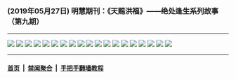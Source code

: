 ### (2019年05月27日) 明慧期刊：《天赐洪福》——绝处逢生系列故事（第九期） 

---

<img src="http://qikan.minghui.org/mhqkpage/qikanimage/2019/05/26/tchf-09-2in1-read-online1.png"/> 

<img src="http://qikan.minghui.org/mhqkpage/qikanimage/2019/05/26/tchf-09-2in1-read-online2.png"/> 

<img src="http://qikan.minghui.org/mhqkpage/qikanimage/2019/05/26/tchf-09-2in1-read-online3.png"/> 

<img src="http://qikan.minghui.org/mhqkpage/qikanimage/2019/05/26/tchf-09-2in1-read-online4.png"/> 

<img src="http://qikan.minghui.org/mhqkpage/qikanimage/2019/05/26/tchf-09-2in1-read-online5.png"/> 

<img src="http://qikan.minghui.org/mhqkpage/qikanimage/2019/05/26/tchf-09-2in1-read-online6.png"/> 

<img src="http://qikan.minghui.org/mhqkpage/qikanimage/2019/05/26/tchf-09-2in1-read-online7.png"/> 

<img src="http://qikan.minghui.org/mhqkpage/qikanimage/2019/05/26/tchf-09-2in1-read-online8.png"/> 

<img src="http://qikan.minghui.org/mhqkpage/qikanimage/2019/05/26/tchf-09-2in1-read-online9.png"/> 

<img src="http://qikan.minghui.org/mhqkpage/qikanimage/2019/05/26/tchf-09-2in1-read-online10.png"/> 

<img src="http://qikan.minghui.org/mhqkpage/qikanimage/2019/05/26/tchf-09-2in1-read-online11.png"/> 

<img src="http://qikan.minghui.org/mhqkpage/qikanimage/2019/05/26/tchf-09-2in1-read-online12.png"/> 

<img src="http://qikan.minghui.org/mhqkpage/qikanimage/2019/05/26/tchf-09-2in1-read-online13.png"/> 

<img src="http://qikan.minghui.org/mhqkpage/qikanimage/2019/05/26/tchf-09-2in1-read-online14.png"/> 

<img src="http://qikan.minghui.org/mhqkpage/qikanimage/2019/05/26/tchf-09-2in1-read-online15.png"/> 

<img src="http://qikan.minghui.org/mhqkpage/qikanimage/2019/05/26/tchf-09-2in1-read-online16.png"/> 

<img src="http://qikan.minghui.org/mhqkpage/qikanimage/2019/05/26/tchf-09-2in1-read-online17.png"/> 

<img src="http://qikan.minghui.org/mhqkpage/qikanimage/2019/05/26/tchf-09-2in1-read-online18.png"/> 

<img src="http://qikan.minghui.org/mhqkpage/qikanimage/2019/05/26/tchf-09-2in1-read-online19.png"/> 



---

#### [首页](../../../..) &nbsp;|&nbsp; [禁闻聚合](https://github.com/gfw-breaker/banned-news) &nbsp;|&nbsp; [手把手翻墙教程](https://github.com/gfw-breaker/guides) 